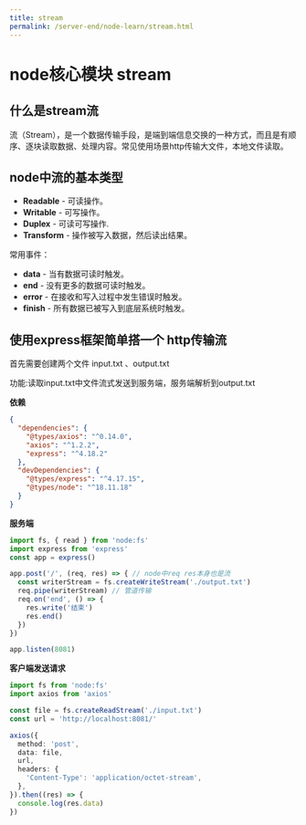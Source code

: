 ```yaml
---
title: stream
permalink: /server-end/node-learn/stream.html
---
```


# node核心模块 stream

## 什么是stream流

流（Stream），是一个数据传输手段，是端到端信息交换的一种方式，而且是有顺序、逐块读取数据、处理内容。常见使用场景http传输大文件，本地文件读取。

## node中流的基本类型

- **Readable** - 可读操作。
- **Writable** - 可写操作。
- **Duplex** - 可读可写操作.
- **Transform** - 操作被写入数据，然后读出结果。

常用事件：

- **data** - 当有数据可读时触发。
- **end** - 没有更多的数据可读时触发。
- **error** - 在接收和写入过程中发生错误时触发。
- **finish** - 所有数据已被写入到底层系统时触发。

## 使用express框架简单搭一个 http传输流

首先需要创建两个文件 input.txt 、output.txt

功能:读取input.txt中文件流式发送到服务端，服务端解析到output.txt

**依赖**

```json
{
  "dependencies": {
    "@types/axios": "^0.14.0",
    "axios": "^1.2.2",
    "express": "^4.18.2"
  },
  "devDependencies": {
    "@types/express": "^4.17.15",
    "@types/node": "^18.11.18"
  }
}
```

**服务端**

```typescript
import fs, { read } from 'node:fs'
import express from 'express'
const app = express()

app.post('/', (req, res) => { // node中req res本身也是流
  const writerStream = fs.createWriteStream('./output.txt')
  req.pipe(writerStream) // 管道传输
  req.on('end', () => {
    res.write('结束')
    res.end()
  })
})

app.listen(8081)
```

**客户端发送请求**

```typescript
import fs from 'node:fs'
import axios from 'axios'

const file = fs.createReadStream('./input.txt')
const url = 'http://localhost:8081/'

axios({
  method: 'post',
  data: file,
  url,
  headers: {
    'Content-Type': 'application/octet-stream',
  },
}).then((res) => {
  console.log(res.data)
})
```
